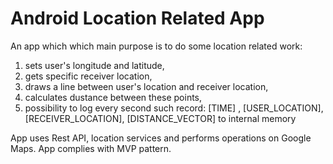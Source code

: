 # Android Location Related App

An app which which main purpose is to do some location related work:

1) sets user's longitude and latitude,
2) gets specific receiver location,
3) draws a line between user's location and receiver location,
4) calculates dustance between these points,
5) possibility to log every second such record: [TIME] , [USER_LOCATION], [RECEIVER_LOCATION],
[DISTANCE_VECTOR] to internal memory 

 App uses Rest API, location services and performs operations on Google Maps. App complies with MVP pattern.
